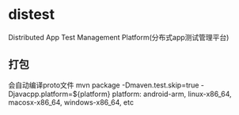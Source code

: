 # distest
Distributed App Test Management Platform(分布式app测试管理平台)

## 打包
会自动编译proto文件
mvn package -Dmaven.test.skip=true -Djavacpp.platform=${platform}
platform: android-arm, linux-x86_64, macosx-x86_64, windows-x86_64, etc